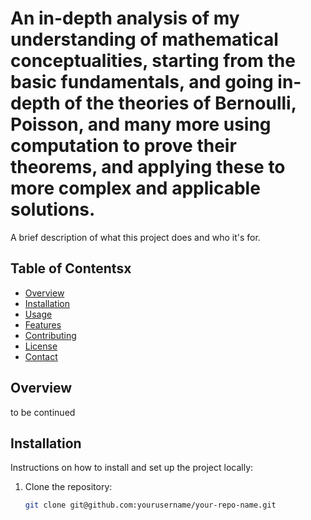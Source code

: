 # An in-depth analysis of my understanding of mathematical conceptualities, starting from the basic fundamentals, and going in-depth of the theories of Bernoulli, Poisson, and many more using computation to prove their theorems, and applying these to more complex and applicable solutions.

A brief description of what this project does and who it's for.

## Table of Contentsx
- [Overview](#overview)
- [Installation](#installation)
- [Usage](#usage)
- [Features](#features)
- [Contributing](#contributing)
- [License](#license)
- [Contact](#contact)

## Overview
to be continued


## Installation
Instructions on how to install and set up the project locally:
1. Clone the repository:
   ```bash
   git clone git@github.com:yourusername/your-repo-name.git
